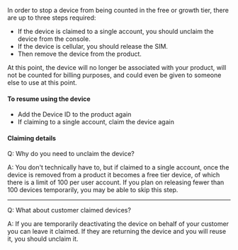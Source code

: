 In order to stop a device from being counted in the free or growth tier, there are up to three steps required:

- If the device is claimed to a single account, you should unclaim the device from the console.
- If the device is cellular, you should release the SIM.
- Then remove the device from the product.

At this point, the device will no longer be associated with your product, will not be counted for billing purposes, and could even be given to someone else to use at this point.

#### To resume using the device

- Add the Device ID to the product again
- If claiming to a single account, claim the device again

#### Claiming details

Q: Why do you need to unclaim the device?

A: You don't technically have to, but if claimed to a single account, once the device is removed from a product it becomes a free tier device, of which there is a limit of 100 per user account. If you plan on releasing fewer than 100 devices temporarily, you may be able to skip this step.

---

Q: What about customer claimed devices?

A: If you are temporarily deactivating the device on behalf of your customer you can leave it claimed. If they are returning the device and you will reuse it, you should unclaim it.

